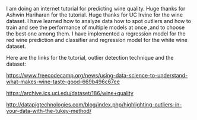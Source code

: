 I am doing an internet tutorial for predicting wine quality. Huge thanks for Ashwin Hariharan for the tutorial.
Huge thanks for UC Irvine for the wine dataset.
I have learned how to analyze data how to spot outliers and how to train and see the performance of multiple models at once
,and to choose the best one among them.
I have implemented a regression model for the red wine prediction and classifier and regression model for the white wine dataset.

Here are the links for the tutorial, outlier detection technique and the dataset:

https://www.freecodecamp.org/news/using-data-science-to-understand-what-makes-wine-taste-good-669b496c67ee

https://archive.ics.uci.edu/dataset/186/wine+quality

http://datapigtechnologies.com/blog/index.php/highlighting-outliers-in-your-data-with-the-tukey-method/
